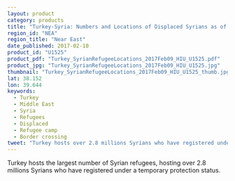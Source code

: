 ```yaml
---
layout: product
category: products
title: "Turkey-Syria: Numbers and Locations of Displaced Syrians as of Feb 09 2017"
region_id: "NEA"
region_title: "Near East"
date_published: 2017-02-10
product_id: "U1525"
product_pdf: "Turkey_SyrianRefugeeLocations_2017Feb09_HIU_U1525.pdf"
product_jpg: "Turkey_SyrianRefugeeLocations_2017Feb09_HIU_U1525.jpg"
thumbnail: "Turkey_SyrianRefugeeLocations_2017Feb09_HIU_U1525_thumb.jpg"
lat: 38.152
lon: 39.644
keywords:
  - Turkey
  - Middle East
  - Syria
  - Refugees
  - Displaced
  - Refugee camp
  - Border crossing
tweet: "Turkey hosts over 2.8 millions Syrians who have registered under a temporary protection status"
---
```

Turkey hosts the largest number of Syrian refugees, hosting over 2.8 millions Syrians who have registered under a temporary protection status.
